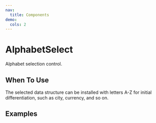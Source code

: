 ```yaml
---
nav:
  title: Components
demo:
  cols: 2
---
```


# AlphabetSelect

Alphabet selection control.

## When To Use

The selected data structure can be installed with letters A-Z for initial differentiation, such as city, currency, and so on.

## Examples

<code src='./demo/basic.tsx' title='Basic'></code>
<code src='./demo/multiple.tsx' title='Multiple Selection'></code>
